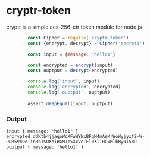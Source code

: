 # cryptr-token

cryptr is a simple aes-256-ctr token module for node.js

```javascript
        const Cipher = require('cryptr-token')
        const {encrypt, decrypt} = Cipher('secret1')

        const input = {message: 'hello1'}

        const encrypted = encrypt(input)
        const ouptput = decrypt(encrypted)

        console.log('input', input)
        console.log('encrypted', encrypted)
        console.log('ouptput', ouptput)
        
        assert.deepEqual(input, ouptput)
```

### Output

```
input { message: 'hello1' }
encrypted ddKtb4jjaqoWcXFwWYNxBFgM4mAeKrWoWyjyxfS-W-9O85Vm9oIinHb1SUXhiHGMJc5XxVeTEl0Xl1HCxMlbMyNi58U
ouptput { message: 'hello1' }
```

